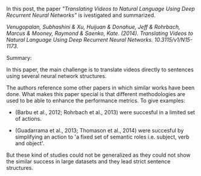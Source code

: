 

In this post, the paper *"Translating Videos to Natural Language Using Deep Recurrent Neural Networks"* is ivestigated and summarized.

*Venugopalan, Subhashini & Xu, Huijuan & Donahue, Jeff & Rohrbach, Marcus & Mooney, Raymond & Saenko, Kate. (2014). Translating Videos to Natural Language Using Deep Recurrent Neural Networks. 10.3115/v1/N15-1173.*


Summary:

In this paper, the main challenge is to translate videos directly to sentences using several neural network structures.

The authors reference some other papers in which similar works have been done. What makes this paper special is that different methodologies are used to be able to enhance the performance metrics. To give examples:
- (Barbu et al., 2012; Rohrbach et al., 2013) were succesful in a limited set of actions.

- (Guadarrama et al., 2013; Thomason et al., 2014) were succesful by simplifying an action to 'a fixed set of semantic roles i.e. subject, verb and object'.

But these kind of studies could not be generalized as they could not show the similar success in large datasets and they lead strict sentence structures.
